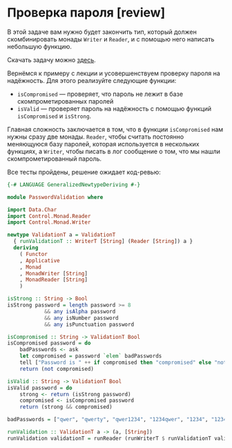 # Проверка пароля [review]

В этой задаче вам нужно будет закончить тип, который должен скомбинировать монады `Writer` и `Reader`, и с помощью него написать небольшую функцию.

Скачать задачу можно [здесь](PasswordValidation.zip).

Вернёмся к примеру с лекции и усовершенствуем проверку пароля на надёжность. Для этого реализуйте следующие функции:
- `isCompromised` — проверяет, что пароль не лежит в базе скомпрометированных паролей
- `isValid` — проверяет пароль на надёжность с помощью функций `isCompromised` и `isStrong`.

Главная сложность заключается в том, что в функции `isCompromised` нам нужны сразу две монады. `Reader`, чтобы считать постоянно меняющуюся базу паролей, которая используется в нескольких функциях, а `Writer`, чтобы писать в лог сообщение о том, что мы нашли скомпрометированный пароль.


Все тесты пройдены, решение ожидает код-ревью:
```hs
{-# LANGUAGE GeneralizedNewtypeDeriving #-}

module PasswordValidation where

import Data.Char
import Control.Monad.Reader
import Control.Monad.Writer

newtype ValidationT a = ValidationT
  { runValidationT :: WriterT [String] (Reader [String]) a }
  deriving
    ( Functor
    , Applicative
    , Monad
    , MonadWriter [String]
    , MonadReader [String]
    )

isStrong :: String -> Bool
isStrong password = length password >= 8
            && any isAlpha password
            && any isNumber password
            && any isPunctuation password

isCompromised :: String -> ValidationT Bool
isCompromised password = do
    badPasswords <- ask
    let compromised = password `elem` badPasswords
    tell ["Password is " ++ if compromised then "compromised" else "not compromised"]
    return (not compromised)

isValid :: String -> ValidationT Bool
isValid password = do
    strong <- return (isStrong password)
    compromised <- isCompromised password
    return (strong && compromised)

badPasswords = ["qwer", "qwerty", "qwer1234", "1234qwer", "1234", "12345678"]

runValidation :: ValidationT a -> (a, [String])
runValidation validationT = runReader (runWriterT $ runValidationT validationT) badPasswords
```
